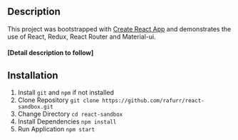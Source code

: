## Description

This project was bootstrapped with [Create React App](https://github.com/facebookincubator/create-react-app) and demonstrates the use of  React, Redux, React Router and Material-ui.

#### [Detail description to follow]

## Installation
1. Install `git` and `npm` if not installed
2. Clone Repository `git clone https://github.com/rafurr/react-sandbox.git`
3. Change Directory `cd react-sandbox`
4. Install Dependencies `npm install`
5. Run Application `npm start`
